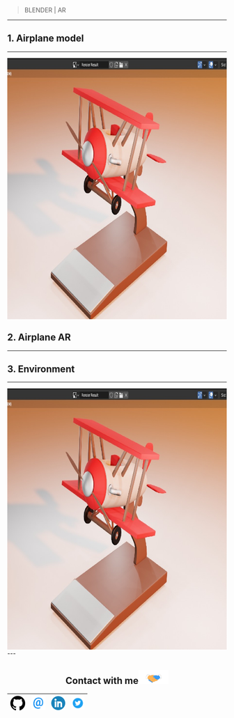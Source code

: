> BLENDER | AR
---

## 1. Airplane model
---
<div align="center">
    <a href="personal logo"><img src="https://github.com/ricardo1470/Blender/blob/main/Images/69cbbeaa-31d6-436f-850c-5970b8748f63.jpg" align="middle" width="600" height="600"></a>
</div>

## 2. Airplane AR
---
## 3. Environment
---
<div align="center">
    <a href="personal logo"><img src="https://github.com/ricardo1470/Blender/blob/main/Images/69cbbeaa-31d6-436f-850c-5970b8748f63.jpg" align="middle" width="600" height="600"></a>
</div>
---

<div align="center">

<h2>
    Contact with me<img src="https://github.com/ricardo1470/ricardo1470/blob/master/img/Handshake.gif" height="32px">
</h2>

| [<img src="https://github.com/ricardo1470/ricardo1470/blob/master/img/GitHub.png" alt="Github logo" width="34">](https://github.com/ricardo1470/README/blob/master/README.md) | [<img src="https://github.com/ricardo1470/ricardo1470/blob/master/img/email.png" alt="email logo" height="32">](mailto:ricardo.alfonso.camayo@gmail.com) | [<img src="https://github.com/ricardo1470/ricardo1470/blob/master/img/linkedin-icon.png" alt="Linkedin Logo" width="32">](https://www.linkedin.com/in/ricardo-alfonso-camayo/) | [<img src="https://github.com/ricardo1470/ricardo1470/blob/master/img/twitter.png" alt="Twitter Logo" width="30">](https://twitter.com/RICARDO1470) |
|:---:|:---:|:---:|:---:|